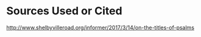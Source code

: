 # Sources Used or Cited

http://www.shelbyvilleroad.org/informer/2017/3/14/on-the-titles-of-psalms

